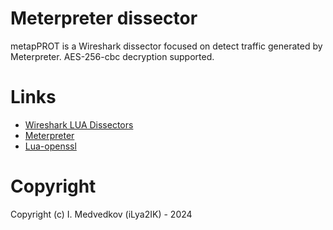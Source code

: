# Meterpreter dissector

metapPROT is a Wireshark dissector focused on detect traffic
generated by Meterpreter. AES-256-cbc decryption supported.

# Links

* [Wireshark LUA Dissectors](https://wiki.wireshark.org/Lua/Dissectors)
* [Meterpreter](https://github.com/rapid7/meterpreter)
* [Lua-openssl](https://zhaozg.github.io/lua-openssl/index.html)

# Copyright

Copyright (c) I. Medvedkov (iLya2IK) - 2024

